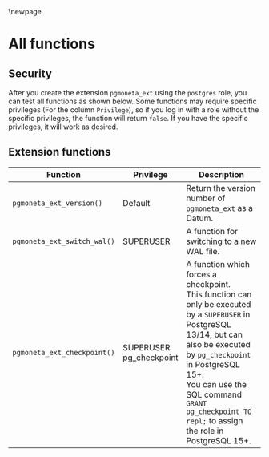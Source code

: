 \newpage

# All functions

## Security

After you create the extension `pgmoneta_ext` using the `postgres` role, you can test all functions as shown below. Some functions may require specific privileges (For the column `Privilege`), so if you log in with a role without the specific privileges, the function will return `false`. If you have the specific privileges, it will work as desired.

## Extension functions

| Function                    | Privilege                    | Description                                            |
|-----------------------------|-----------|--------------------------------------------------------|
| `pgmoneta_ext_version()`    |   Default                      | Return the version number of `pgmoneta_ext` as a Datum.|
| `pgmoneta_ext_switch_wal()` | SUPERUSER                   | A function for switching to a new WAL file.            |
| `pgmoneta_ext_checkpoint()` | SUPERUSER <br>pg_checkpoint | A function which forces a checkpoint. <br>This function can only be executed by a `SUPERUSER` in PostgreSQL 13/14, but can also be executed by `pg_checkpoint` in PostgreSQL 15+. <br>You can use the SQL command `GRANT pg_checkpoint TO repl;` to assign the role in PostgreSQL 15+.|
